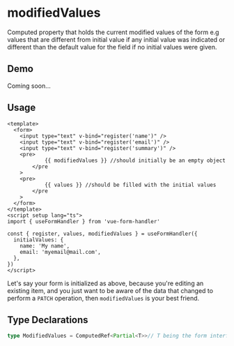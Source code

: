 # modifiedValues

Computed property that holds the current modified values of the form e.g values that are different from initial value if any initial value was indicated or different than the default value for the field if no initial values were given.

## Demo

Coming soon...

## Usage

```vue
<template>
  <form>
    <input type="text" v-bind="register('name')" />
    <input type="text" v-bind="register('email')" />
    <input type="text" v-bind="register('summary')" />
    <pre>
            {{ modifiedValues }} //should initially be an empty object
        </pre
    >
    <pre>
            {{ values }} //should be filled with the initial values
        </pre
    >
  </form>
</template>
<script setup lang="ts">
import { useFormHandler } from 'vue-form-handler'

const { register, values, modifiedValues } = useFormHandler({
  initialValues: {
    name: 'My name',
    email: 'myemail@mail.com',
  },
})
</script>
```

Let's say your form is initialized as above, because you're editing an existing item, and you just want to be aware of the data that changed to perform a `PATCH` operation, then `modifiedValues` is your best friend.

## Type Declarations

```ts
type ModifiedValues = ComputedRef<Partial<T>>// T being the form interface

```
